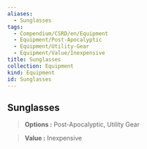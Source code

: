 ```yaml
---
aliases:
  - Sunglasses
tags:
  - Compendium/CSRD/en/Equipment
  - Equipment/Post-Apocalyptic
  - Equipment/Utility-Gear
  - Equipment/Value/Inexpensive
title: Sunglasses
collection: Equipment
kind: Equipment
id: Sunglasses
---
```

## Sunglasses    
    
>    
> **Options :** Post-Apocalyptic, Utility Gear    
> **Value :** Inexpensive
